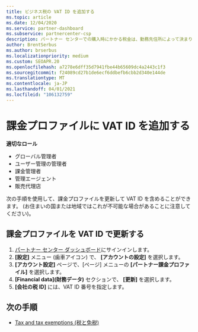 ```yaml
---
title: ビジネス税の VAT ID を追加する
ms.topic: article
ms.date: 12/04/2020
ms.service: partner-dashboard
ms.subservice: partnercenter-csp
description: パートナー センターでの購入時にかかる税金は、勤務先住所によって決まります。 一部の国では、企業が VAT 番号またはそれに相当するものをシステムに入力できます。
author: BrentSerbus
ms.author: brserbus
ms.localizationpriority: medium
ms.custom: SEOAPR.20
ms.openlocfilehash: a7278e6dff35d7941fbe44b65609dc4a2443c1f3
ms.sourcegitcommit: f24089cd27b1de6ecf6ddbefb6cbb2d340e144de
ms.translationtype: MT
ms.contentlocale: ja-JP
ms.lasthandoff: 04/01/2021
ms.locfileid: "106132759"
---
```

# <a name="add-a-vat-id-to-your-billing-profile"></a>課金プロファイルに VAT ID を追加する

**適切なロール**

- グローバル管理者
- ユーザー管理の管理者
- 課金管理者
- 管理エージェント
- 販売代理店

次の手順を使用して、課金プロファイルを更新して VAT ID を含めることができます。 (お住まいの国または地域ではこれが不可能な場合があることに注意してください)。

## <a name="update-your-billing-profile-with-your-vat-id"></a>課金プロファイルを VAT ID で更新する

1. [パートナー センター ダッシュボード](https://partner.microsoft.com/dashboard/)にサインインします。
2. **[設定]** メニュー (歯車アイコン) で、 **[アカウントの設定]** を選択します。
3. **[アカウント設定]** ページで、[ページ] メニューの **[パートナー課金プロファイル]** を選択します。
4. **[Financial data]\(財務データ\)** セクションで、 **[更新]** を選択します。
5. **[会社の税 ID]** には、VAT ID 番号を指定します。

## <a name="next-steps"></a>次の手順

- [Tax and tax exemptions (税と免税)](tax-and-tax-exemptions.md)
